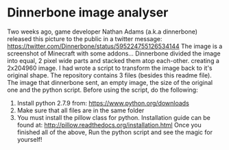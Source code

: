 # Dinnerbone image analyser
Two weeks ago, game developer Nathan Adams (a.k.a dinnerbone) released this picture to the public in a twitter message: https://twitter.com/Dinnerbone/status/595224755126534144
The image is a screenshot of Minecraft with some addons...
Dinnerbone divided the image into equal, 2 pixel wide parts and stacked them atop each-other. creating a 2x204960 image. I had wrote a script to transform the image back to it's original shape.
The repository contains 3 files (besides this readme file). The image that dinnerbone sent, an empty image, the size of the original one and the python script.
Before using the script, do the following:
1. Install python 2.7.9 from: https://www.python.org/downloads
2. Make sure that all files are in the same folder
3. You must install the pillow class for python. Installation guide can be found at: http://pillow.readthedocs.org/installation.html
Once you finished all of the above, Run the python script and see the magic for yourself!
